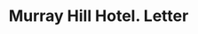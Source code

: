 ---
doi: 10.7916/D82J7PX6
date_other: '1880'
date_other_textual: 1880-1889
form: correspondence
genre:
- Letters (correspondence)
name:
- Murray Hill Hotel
object_in_context_url: https://biggert.cul.columbia.edu/items/view/ave_biggert_01074
subject_hierarchical_geographic:
- New York, New York, United States
subject_name:
- Murray Hill Hotel
title: Murray Hill Hotel. Letter
sort_title: Murray Hill Hotel. Letter
call_number: ave_biggert_01074
coordinates:
- 40.71277777777778,-74.00583333333333
pid: ave_biggert_01074
identifiers: ave_biggert_01074
thumbnail: https://derivativo-2.library.columbia.edu/iiif/2/ldpd:344315/full/!256,256/0/native.jpg
permalink: /biggert/ave_biggert_01074/
layout: iiif-image-page
---